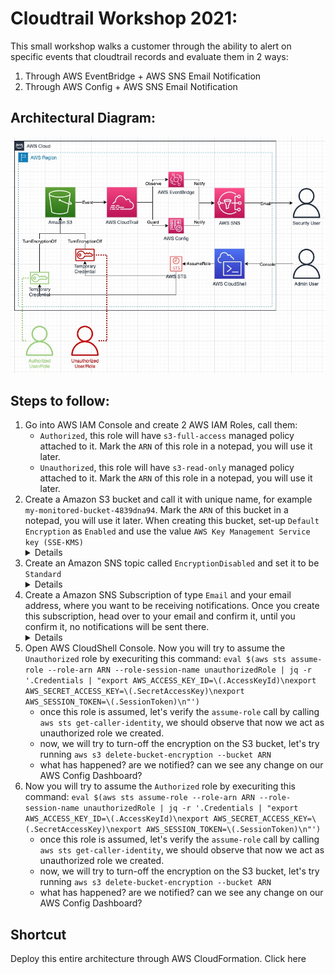 # Cloudtrail Workshop 2021:
This small workshop walks a customer through the ability to alert on specific events that cloudtrail records and evaluate them in 2 ways:
1. Through AWS EventBridge + AWS SNS Email Notification
2. Through AWS Config + AWS SNS Email Notification

## Architectural Diagram:
![Architectural Diagram](/cloudtrail-workshop-2021.jpg)

## Steps to follow: 
1. Go into AWS IAM Console and create 2 AWS IAM Roles, call them:
    - `Authorized`, this role will have `s3-full-access` managed policy attached to it. Mark the `ARN` of this role in a notepad, you will use it later.
    - `Unauthorized`, this role will have `s3-read-only` managed policy attached to it. Mark the `ARN` of this role in a notepad, you will use it later.
2. Create a Amazon S3 bucket and call it with unique name, for example `my-monitored-bucket-4839dna94`. Mark the `ARN` of this bucket in a notepad, you will use it later. When creating this bucket, set-up `Default Encryption` as `Enabled` and use the value `AWS Key Management Service key (SSE-KMS)` <details>![S3 Bucket Encryption Configuration](/step2.png)</details>
3. Create an Amazon SNS topic called `EncryptionDisabled` and set it to be `Standard` <details>![SNS Topic Configuration](/step3.png)</details>
4. Create a Amazon SNS Subscription of type `Email` and your email address, where you want to be receiving notifications. Once you create this subscription, head over to your email and confirm it, until you confirm it, no notifications will be sent there. <details>![SNS Subscription Configuration](/step4.png)</details>
5. Open AWS CloudShell Console. Now you will try to assume the `Unauthorized` role by execuriting this command: `eval $(aws sts assume-role --role-arn ARN --role-session-name unauthorizedRole | jq -r '.Credentials | "export AWS_ACCESS_KEY_ID=\(.AccessKeyId)\nexport AWS_SECRET_ACCESS_KEY=\(.SecretAccessKey)\nexport AWS_SESSION_TOKEN=\(.SessionToken)\n"')`
    - once this role is assumed, let's verify the `assume-role` call by calling `aws sts get-caller-identity`, we should observe that now we act as unauthorized role we created. 
    - now, we will try to turn-off the encryption on the S3 bucket, let's try running  `aws s3 delete-bucket-encryption --bucket ARN`
    - what has happened? are we notified? can we see any change on our AWS Config Dashboard?
6. Now you will try to assume the `Authorized` role by execuriting this command: `eval $(aws sts assume-role --role-arn ARN --role-session-name unauthorizedRole | jq -r '.Credentials | "export AWS_ACCESS_KEY_ID=\(.AccessKeyId)\nexport AWS_SECRET_ACCESS_KEY=\(.SecretAccessKey)\nexport AWS_SESSION_TOKEN=\(.SessionToken)\n"')`
    - once this role is assumed, let's verify the `assume-role` call by calling `aws sts get-caller-identity`, we should observe that now we act as unauthorized role we created. 
    - now, we will try to turn-off the encryption on the S3 bucket, let's try running  `aws s3 delete-bucket-encryption --bucket ARN`
    - what has happened? are we notified? can we see any change on our AWS Config Dashboard?


## Shortcut
Deploy this entire architecture through AWS CloudFormation. Click here